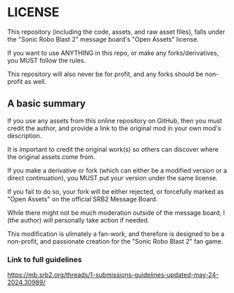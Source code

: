 # LICENSE
This repository (including the code, assets, and raw asset files), falls under the "Sonic Robo Blast 2" message board's "Open Assets" license.

If you want to use ANYTHING in this repo, or make any forks/derivatives, you MUST follow the rules.

This repository will also never be for profit, and any forks should be non-profit as well.
## A basic summary
If you use any assets from this online repository on GitHub, then you must credit the author, and provide a link to the original mod in your own mod's description.

It is important to credit the original work(s) so others can discover where the original assets come from.

If you make a derivative or fork (which can either be a modified version or a direct continuation), you MUST put your version under the same license.

If you fail to do so, your fork will be either rejected, or forcefully marked as "Open Assets" on the official SRB2 Message Board.

While there might not be much moderation outside of the message board, I (the author) will personally take action if needed.

This modification is ulimately a fan-work, and therefore is designed to be a non-profit, and passionate creation for the "Sonic Robo Blast 2" fan game.

### Link to full guidelines
https://mb.srb2.org/threads/1-submissions-guidelines-updated-may-24-2024.30989/
